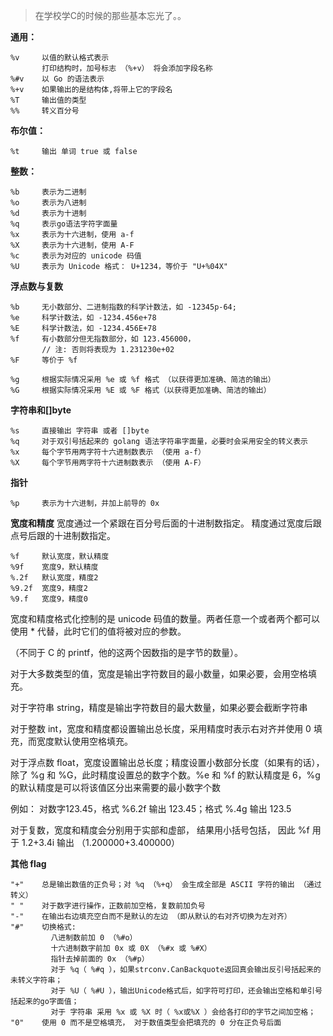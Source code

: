 

> 在学校学C的时候的那些基本忘光了。。

**通用：**
```
%v     以值的默认格式表示
       打印结构时，加号标志 （%+v） 将会添加字段名称
%#v    以 Go 的语法表示
%+v    如果输出的是结构体,将带上它的字段名
%T     输出值的类型
%%     转义百分号
```

**布尔值：**

```
%t     输出 单词 true 或 false
```

**整数：**
```
%b     表示为二进制
%o     表示为八进制
%d     表示为十进制
%q     表示go语法字符字面量
%x     表示为十六进制，使用 a-f
%X     表示为十六进制，使用 A-F
%c     表示为对应的 unicode 码值
%U     表示为 Unicode 格式： U+1234，等价于 "U+%04X"
```

**浮点数与复数**
```
%b     无小数部分、二进制指数的科学计数法，如 -12345p-64;
%e     科学计数法，如 -1234.456e+78
%E     科学计数法，如 -1234.456E+78
%f     有小数部分但无指数部分，如 123.456000，
	   // 注: 否则将表现为 1.231230e+02
%F     等价于 %f

%g     根据实际情况采用 %e 或 %f 格式 （以获得更加准确、简洁的输出）
%G     根据实际情况采用 %E 或 %F 格式（以获得更加准确、简洁的输出）
```


**字符串和[]byte**
```
%s     直接输出 字符串 或者 []byte
%q     对于双引号括起来的 golang 语法字符串字面量，必要时会采用安全的转义表示
%x     每个字节用两字符十六进制数表示 （使用 a-f）
%X     每个字节用两字符十六进制数表示 （使用 A-F）
```

**指针**

```
%p     表示为十六进制，并加上前导的 0x
```

**宽度和精度**
宽度通过一个紧跟在百分号后面的十进制数指定。
精度通过宽度后跟点号后跟的十进制数指定。
```
%f     默认宽度，默认精度
%9f    宽度9，默认精度
%.2f   默认宽度，精度2
%9.2f  宽度9，精度2
%9.f   宽度9，精度0
```

宽度和精度格式化控制的是 unicode 码值的数量。两者任意一个或者两个都可以使用 * 代替，此时它们的值将被对应的参数。  

（不同于 C 的 printf，他的这两个因数指的是字节的数量）。  

对于大多数类型的值，宽度是输出字符数目的最小数量，如果必要，会用空格填充。

对于字符串 string，精度是输出字符数目的最大数量，如果必要会截断字符串  

对于整数 int，宽度和精度都设置输出总长度，采用精度时表示右对齐并使用 0 填充，而宽度默认使用空格填充。  

对于浮点数 float，宽度设置输出总长度；精度设置小数部分长度（如果有的话），除了 %g 和 %G，此时精度设置总的数字个数。%e 和 %f 的默认精度是 6，%g 的默认精度是可以将该值区分出来需要的最小数字个数

例如： 对数字123.45，格式 %6.2f 输出 123.45；格式 %.4g 输出 123.5

对于复数，宽度和精度会分别用于实部和虚部， 结果用小括号包括， 因此 %f 用于 1.2+3.4i 输出 （1.200000+3.400000）

**其他 flag**
```
"+"    总是输出数值的正负号；对 %q （%+q） 会生成全部是 ASCII 字符的输出 （通过转义）
" "    对于数字进行操作，正数前加空格，复数前加负号
"-"    在输出右边填充空白而不是默认的左边 （即从默认的右对齐切换为左对齐）
"#"    切换格式:
         八进制数前加 0 （%#o）
         十六进制数字前加 0x 或 0X （%#x 或 %#X）
         指针去掉前面的 0x （%#p）
         对于 %q（ %#q ），如果strconv.CanBackquote返回真会输出反引号括起来的未转义字符串；
         对于 %U（ %#U ），输出Unicode格式后，如字符可打印，还会输出空格和单引号括起来的go字面值；
         对于 字符串 采用 %x 或 %X 时（ %x或%X ）会给各打印的字节之间加空格；
"0"    使用 0 而不是空格填充， 对于数值类型会把填充的 0 分在正负号后面
```

